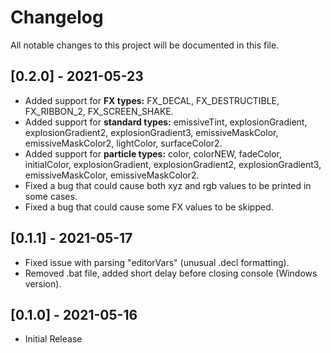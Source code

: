 # Changelog
All notable changes to this project will be documented in this file.

## [0.2.0] - 2021-05-23

- Added support for **FX types:** FX_DECAL, FX_DESTRUCTIBLE, FX_RIBBON_2, FX_SCREEN_SHAKE.
- Added support for **standard types:** emissiveTint, explosionGradient, explosionGradient2, explosionGradient3, emissiveMaskColor, emissiveMaskColor2, lightColor, surfaceColor2.
- Added support for **particle types:** color, colorNEW, fadeColor, initialColor, explosionGradient, explosionGradient2, explosionGradient3, emissiveMaskColor, emissiveMaskColor2.
- Fixed a bug that could cause both xyz and rgb values to be printed in some cases.
- Fixed a bug that could cause some FX values to be skipped.

## [0.1.1] - 2021-05-17

- Fixed issue with parsing "editorVars" (unusual .decl formatting).
- Removed .bat file, added short delay before closing console (Windows version).

## [0.1.0] - 2021-05-16

- Initial Release
